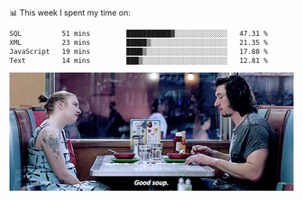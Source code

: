📊 This week I spent my time on:
<!--START_SECTION:waka-->
```text
SQL          51 mins         ███████████▓░░░░░░░░░░░░░   47.31 % 
XML          23 mins         █████▒░░░░░░░░░░░░░░░░░░░   21.35 % 
JavaScript   19 mins         ████▒░░░░░░░░░░░░░░░░░░░░   17.88 % 
Text         14 mins         ███▒░░░░░░░░░░░░░░░░░░░░░   12.81 % 
```
<!--END_SECTION:waka-->


![](goodSoup.gif)
